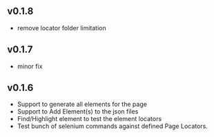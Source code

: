 ## v0.1.8
* remove locator folder limitation
## v0.1.7
* minor fix

## v0.1.6

* Support to generate all elements for the page
* Support to Add Element(s) to the json files
* Find/Highlight element to test the element locators
* Test bunch of selenium commands against defined Page Locators.
